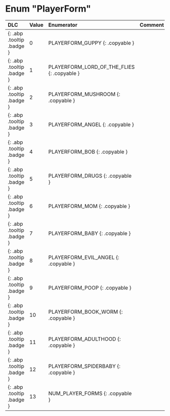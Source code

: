 # Enum "PlayerForm"
|DLC|Value|Enumerator|Comment|
|:--|:--|:--|:--|
|[ ](#){: .abp .tooltip .badge }|0 |PLAYERFORM_GUPPY {: .copyable } |  | 
|[ ](#){: .abp .tooltip .badge }|1 |PLAYERFORM_LORD_OF_THE_FLIES {: .copyable } |  | 
|[ ](#){: .abp .tooltip .badge }|2 |PLAYERFORM_MUSHROOM {: .copyable } |  | 
|[ ](#){: .abp .tooltip .badge }|3 |PLAYERFORM_ANGEL {: .copyable } |  | 
|[ ](#){: .abp .tooltip .badge }|4 |PLAYERFORM_BOB {: .copyable } |  | 
|[ ](#){: .abp .tooltip .badge }|5 |PLAYERFORM_DRUGS {: .copyable } |  | 
|[ ](#){: .abp .tooltip .badge }|6 |PLAYERFORM_MOM {: .copyable } |  | 
|[ ](#){: .abp .tooltip .badge }|7 |PLAYERFORM_BABY {: .copyable } |  | 
|[ ](#){: .abp .tooltip .badge }|8 |PLAYERFORM_EVIL_ANGEL {: .copyable } |  | 
|[ ](#){: .abp .tooltip .badge }|9 |PLAYERFORM_POOP {: .copyable } |  | 
|[ ](#){: .abp .tooltip .badge }|10 |PLAYERFORM_BOOK_WORM {: .copyable } |  | 
|[ ](#){: .abp .tooltip .badge }|11 |PLAYERFORM_ADULTHOOD {: .copyable } |  | 
|[ ](#){: .abp .tooltip .badge }|12 |PLAYERFORM_SPIDERBABY {: .copyable } |  | 
|[ ](#){: .abp .tooltip .badge }|13 |NUM_PLAYER_FORMS {: .copyable } |  | 